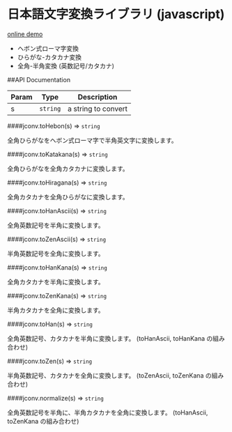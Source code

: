 日本語文字変換ライブラリ (javascript)
===

[online demo](https://kazuhikoarase.github.io/jaconv/#%E3%81%AB%E3%81%BB%E3%82%93%E3%81%94)

* ヘボン式ローマ字変換
* ひらがな-カタカナ変換
* 全角-半角変換 (英数記号/カタカナ)

##API Documentation

| Param | Type                | Description          |
| ----- | ------------------- | -------------------- |
| s     | <code>string</code> | a string to convert  |

####jconv.toHebon(s) => <code>string</code>

全角ひらがなをヘボン式ローマ字で半角英文字に変換します。

####jconv.toKatakana(s) => <code>string</code>

全角ひらがなを全角カタカナに変換します。

####jconv.toHiragana(s) => <code>string</code>

全角カタカナを全角ひらがなに変換します。

####jconv.toHanAscii(s) => <code>string</code>

全角英数記号を半角に変換します。

####jconv.toZenAscii(s) => <code>string</code>

半角英数記号を全角に変換します。

####jconv.toHanKana(s) => <code>string</code>

全角カタカナを半角に変換します。

####jconv.toZenKana(s) => <code>string</code>

半角カタカナを全角に変換します。

####jconv.toHan(s) => <code>string</code>

全角英数記号、カタカナを半角に変換します。
(toHanAscii, toHanKana の組み合わせ)

####jconv.toZen(s) => <code>string</code>

半角英数記号、カタカナを全角に変換します。
(toZenAscii, toZenKana の組み合わせ)

####jconv.normalize(s) => <code>string</code>

全角英数記号を半角に、半角カタカナを全角に変換します。
(toHanAscii, toZenKana の組み合わせ)
